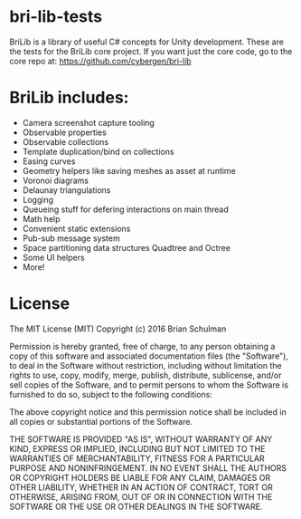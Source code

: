 # bri-lib-tests
BriLib is a library of useful C# concepts for Unity development. These are the tests for the BriLib core project. If you want just the core code, go to the core repo at:
https://github.com/cybergen/bri-lib

# BriLib includes:
* Camera screenshot capture tooling
* Observable properties
* Observable collections
* Template duplication/bind on collections
* Easing curves
* Geometry helpers like saving meshes as asset at runtime
* Voronoi diagrams
* Delaunay triangulations
* Logging
* Queueing stuff for defering interactions on main thread
* Math help
* Convenient static extensions
* Pub-sub message system
* Space partitioning data structures Quadtree and Octree
* Some UI helpers
* More!

# License

The MIT License (MIT)
Copyright (c) 2016 Brian Schulman

Permission is hereby granted, free of charge, to any person obtaining a copy of this software and associated documentation files (the "Software"), to deal in the Software without restriction, including without limitation the rights to use, copy, modify, merge, publish, distribute, sublicense, and/or sell copies of the Software, and to permit persons to whom the Software is furnished to do so, subject to the following conditions:

The above copyright notice and this permission notice shall be included in all copies or substantial portions of the Software.

THE SOFTWARE IS PROVIDED "AS IS", WITHOUT WARRANTY OF ANY KIND, EXPRESS OR IMPLIED, INCLUDING BUT NOT LIMITED TO THE WARRANTIES OF MERCHANTABILITY, FITNESS FOR A PARTICULAR PURPOSE AND NONINFRINGEMENT. IN NO EVENT SHALL THE AUTHORS OR COPYRIGHT HOLDERS BE LIABLE FOR ANY CLAIM, DAMAGES OR OTHER LIABILITY, WHETHER IN AN ACTION OF CONTRACT, TORT OR OTHERWISE, ARISING FROM, OUT OF OR IN CONNECTION WITH THE SOFTWARE OR THE USE OR OTHER DEALINGS IN THE SOFTWARE.
